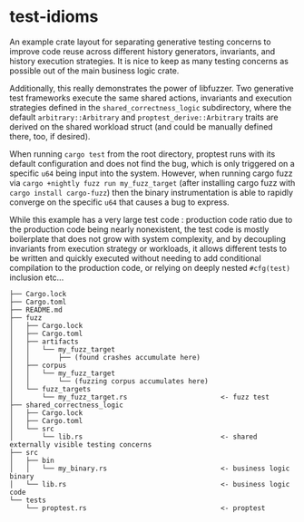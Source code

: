 # test-idioms

An example crate layout for separating generative testing concerns to improve code reuse across different history generators,
invariants, and history execution strategies. It is nice to keep as many testing concerns as possible out of the main business
logic crate.

Additionally, this really demonstrates the power of libfuzzer. Two generative test frameworks execute the same shared actions, invariants and execution strategies defined in the `shared_correctness_logic` subdirectory, where the default `arbitrary::Arbitrary` and `proptest_derive::Arbitrary` traits are
derived on the shared workload struct (and could be manually defined there, too, if desired).

When running `cargo test` from the root directory, proptest runs with its default configuration and does not find the
bug, which is only triggered on a specific `u64` being input into the system. However, when running cargo fuzz via
`cargo +nightly fuzz run my_fuzz_target` (after installing cargo fuzz with `cargo install cargo-fuzz`) then the
binary instrumentation is able to rapidly converge on the specific `u64` that causes a bug to express.

While this example has a very large test code : production code ratio due to the production code being nearly nonexistent,
the test code is mostly boilerplate that does not grow with system complexity, and by decoupling invariants from
execution strategy or workloads, it allows different tests to be written and quickly executed without needing to
add conditional compilation to the production code, or relying on deeply nested `#cfg(test)` inclusion etc...

```
├── Cargo.lock
├── Cargo.toml
├── README.md
├── fuzz
│   ├── Cargo.lock
│   ├── Cargo.toml
│   ├── artifacts
│   │   └── my_fuzz_target
│   │       ├── (found crashes accumulate here)
│   ├── corpus
│   │   └── my_fuzz_target
│   │       └── (fuzzing corpus accumulates here)
│   └── fuzz_targets
│       └── my_fuzz_target.rs                       <- fuzz test
├── shared_correctness_logic
│   ├── Cargo.lock
│   ├── Cargo.toml
│   └── src
│       └── lib.rs                                  <- shared externally visible testing concerns
├── src
│   ├── bin
│   │   └── my_binary.rs                            <- business logic binary
│   └── lib.rs                                      <- business logic code
└── tests
    └── proptest.rs                                 <- proptest
```
